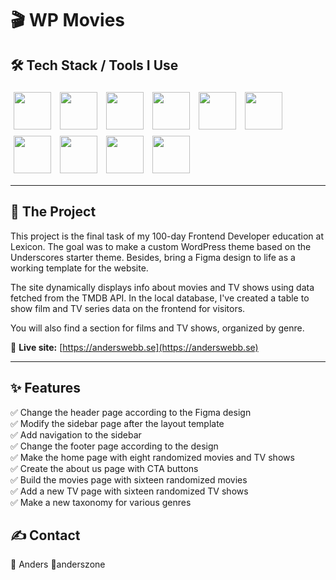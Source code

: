 # 🎬 WP Movies

## 🛠 Tech Stack / Tools I Use
<p>
  <img src="https://skillicons.dev/icons?i=wordpress" width="60" style="margin:5px;" />
  <img src="https://skillicons.dev/icons?i=php" width="60" style="margin:5px;" />
  <img src="https://skillicons.dev/icons?i=mysql" width="60" style="margin:5px;" />
  <img src="https://skillicons.dev/icons?i=html" width="60" style="margin:5px;" />
  <img src="https://skillicons.dev/icons?i=css" width="60" style="margin:5px;" />
  <img src="https://skillicons.dev/icons?i=js" width="60" style="margin:5px;" />
  <img src="https://skillicons.dev/icons?i=git" width="60" style="margin:5px;" />
  <img src="https://skillicons.dev/icons?i=github" width="60" style="margin:5px;" />
  <img src="https://skillicons.dev/icons?i=vscode" width="60" style="margin:5px;" />
  <img src="https://skillicons.dev/icons?i=figma" width="60" style="margin:5px;" />
</p>

---

## 🚀 The Project
This project is the final task of my 100-day Frontend Developer education at Lexicon. The goal was to make a custom WordPress theme based on the Underscores starter theme. Besides, bring a Figma design to life as a working template for the website.  

The site dynamically displays info about movies and TV shows using data fetched from the TMDB API. In the local database, I've created a table to show film and TV series data on the frontend for visitors.

You will also find a section for films and TV shows, organized by genre.

🔗 **Live site:** [https://anderswebb.se](https://anderswebb.se)

---

## ✨ Features
✅ Change the header page according to the Figma design  
✅ Modify the sidebar page after the layout template  
✅ Add navigation to the sidebar  
✅ Change the footer page according to the design  
✅ Make the home page with eight randomized movies and TV shows  
✅ Create the about us page with CTA buttons  
✅ Build the movies page with sixteen randomized movies  
✅ Add a new TV page with sixteen randomized TV shows  
✅ Make a new taxonomy for various genres  

## ✍️ Contact
👤 Anders 🔗anderszone
